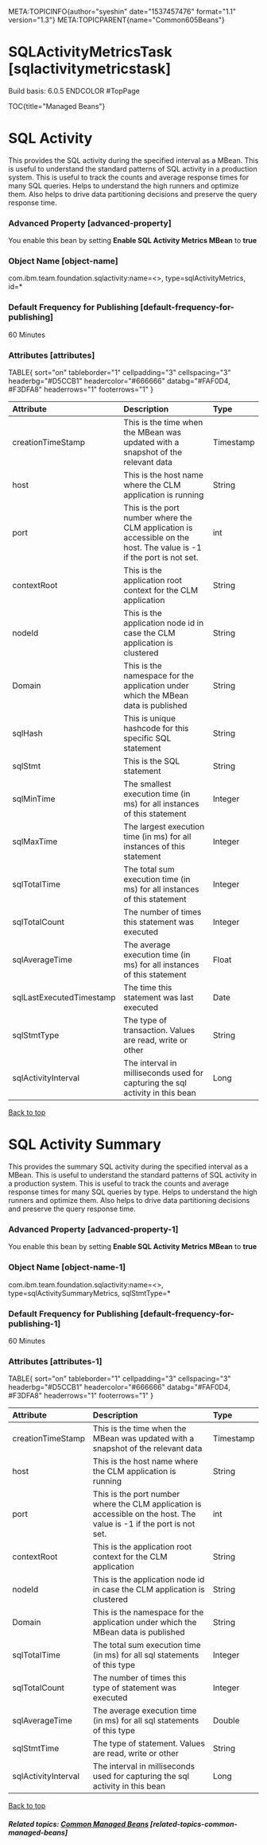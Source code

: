 META:TOPICINFO{author="syeshin" date="1537457476" format="1.1"
version="1.3"} META:TOPICPARENT{name="Common605Beans"}

# SQLActivityMetricsTask [sqlactivitymetricstask]

Build basis: 6.0.5 ENDCOLOR \#TopPage

TOC{title="Managed Beans"}

# SQL Activity

This provides the SQL activity during the specified interval as a MBean.
This is useful to understand the standard patterns of SQL activity in a
production system. This is useful to track the counts and average
response times for many SQL queries. Helps to understand the high
runners and optimize them. Also helps to drive data partitioning
decisions and preserve the query response time.

### Advanced Property [advanced-property]

You enable this bean by setting **Enable SQL Activity Metrics MBean** to
**true**

### Object Name [object-name]

com.ibm.team.foundation.sqlactivity:name=\<\>, type=sqlActivityMetrics,
id=\*

### Default Frequency for Publishing [default-frequency-for-publishing]

60 Minutes

### Attributes [attributes]

TABLE{ sort="on" tableborder="1" cellpadding="3" cellspacing="3"
headerbg="#D5CCB1" headercolor="#666666" databg="#FAF0D4, \#F3DFA8"
headerrows="1" footerrows="1" }

| Attribute | Description | Type |
|:---|:---|:---|
| creationTimeStamp | This is the time when the MBean was updated with a snapshot of the relevant data | Timestamp |
| host | This is the host name where the CLM application is running | String |
| port | This is the port number where the CLM application is accessible on the host. The value is -1 if the port is not set. | int |
| contextRoot | This is the application root context for the CLM application | String |
| nodeId | This is the application node id in case the CLM application is clustered | String |
| Domain | This is the namespace for the application under which the MBean data is published | String |
| sqlHash | This is unique hashcode for this specific SQL statement | String |
| sqlStmt | This is the SQL statement | String |
| sqlMinTime | The smallest execution time (in ms) for all instances of this statement | Integer |
| sqlMaxTime | The largest execution time (in ms) for all instances of this statement | Integer |
| sqlTotalTime | The total sum execution time (in ms) for all instances of this statement | Integer |
| sqlTotalCount | The number of times this statement was executed | Integer |
| sqlAverageTime | The average execution time (in ms) for all instances of this statement | Float |
| sqlLastExecutedTimestamp | The time this statement was last executed | Date |
| sqlStmtType | The type of transaction. Values are read, write or other | String |
| sqlActivityInterval | The interval in milliseconds used for capturing the sql activity in this bean | Long |

[Back to top](#TopPage)

# SQL Activity Summary

This provides the summary SQL activity during the specified interval as
a MBean. This is useful to understand the standard patterns of SQL
activity in a production system. This is useful to track the counts and
average response times for many SQL queries by type. Helps to understand
the high runners and optimize them. Also helps to drive data
partitioning decisions and preserve the query response time.

### Advanced Property [advanced-property-1]

You enable this bean by setting **Enable SQL Activity Metrics MBean** to
**true**

### Object Name [object-name-1]

com.ibm.team.foundation.sqlactivity:name=\<\>,
type=sqlActivitySummaryMetrics, sqlStmtType=\*

### Default Frequency for Publishing [default-frequency-for-publishing-1]

60 Minutes

### Attributes [attributes-1]

TABLE{ sort="on" tableborder="1" cellpadding="3" cellspacing="3"
headerbg="#D5CCB1" headercolor="#666666" databg="#FAF0D4, \#F3DFA8"
headerrows="1" footerrows="1" }

| Attribute | Description | Type |
|:---|:---|:---|
| creationTimeStamp | This is the time when the MBean was updated with a snapshot of the relevant data | Timestamp |
| host | This is the host name where the CLM application is running | String |
| port | This is the port number where the CLM application is accessible on the host. The value is -1 if the port is not set. | int |
| contextRoot | This is the application root context for the CLM application | String |
| nodeId | This is the application node id in case the CLM application is clustered | String |
| Domain | This is the namespace for the application under which the MBean data is published | String |
| sqlTotalTime | The total sum execution time (in ms) for all sql statements of this type | Integer |
| sqlTotalCount | The number of times this type of statement was executed | Integer |
| sqlAverageTime | The average execution time (in ms) for all sql statements of this type | Double |
| sqlStmtTime | The type of statement. Values are read, write or other | String |
| sqlActivityInterval | The interval in milliseconds used for capturing the sql activity in this bean | Long |

[Back to top](#TopPage)

##### Related topics: [Common Managed Beans](Common605Beans) [related-topics-common-managed-beans]
